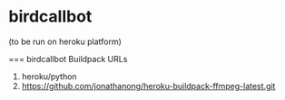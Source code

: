 # birdcallbot
(to be run on heroku platform)

=== birdcallbot Buildpack URLs
1. heroku/python
2. https://github.com/jonathanong/heroku-buildpack-ffmpeg-latest.git
